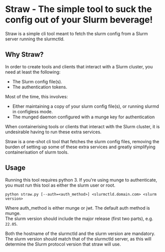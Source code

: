 # Straw - The simple tool to suck the config out of your Slurm beverage!

Straw is a simple cli tool meant to fetch the slurm config from a Slurm server running the slurmctld.

## Why Straw?

In order to create tools and clients that interact with a Slurm cluster, you need at least the following:
* The Slurm config file(s).
* The authentication tokens.

Most of the time, this involves:
* Either maintaining a copy of your slurm config file(s), or running slurmd in configless mode.
* The munged daemon configured with a munge key for authentication

When containerising tools or clients that interact with the Slurm cluster, it is undesirable having to run
these extra services.

Straw is a one-shot cli tool that fetches the slurm config files, removing the burden of setting up some of these extra services
and greatly simplifying containerisation of slurm tools.

## Usage

Running this tool requires python 3. If you're using munge to authenticate, you must run this tool as either
the slurm user or root.

```
python straw.py [--auth=<auth_method>] <slurmctld.domain.com> <slurm version>
```

Where auth\_method is either munge or jwt. The default auth method is munge.  
The slurm version should include the major release (first two parts), e.g. `22.05`.

Both the hostname of the slurmctld and the slurm version are mandatory. The slurm version should match that of
the slurmctld server, as this will determine the Slurm protocol version that straw will use.
